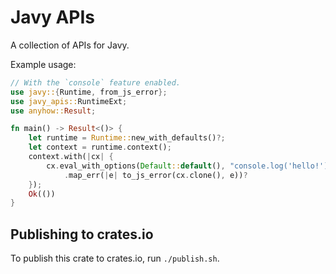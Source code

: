 # Javy APIs

A collection of APIs for Javy.
 
Example usage:

```rust
// With the `console` feature enabled.
use javy::{Runtime, from_js_error};
use javy_apis::RuntimeExt;
use anyhow::Result;

fn main() -> Result<()> {
    let runtime = Runtime::new_with_defaults()?;
    let context = runtime.context();
    context.with(|cx| {
        cx.eval_with_options(Default::default(), "console.log('hello!');")
            .map_err(|e| to_js_error(cx.clone(), e))?
    });
    Ok(())
}
```

## Publishing to crates.io

To publish this crate to crates.io, run `./publish.sh`.
